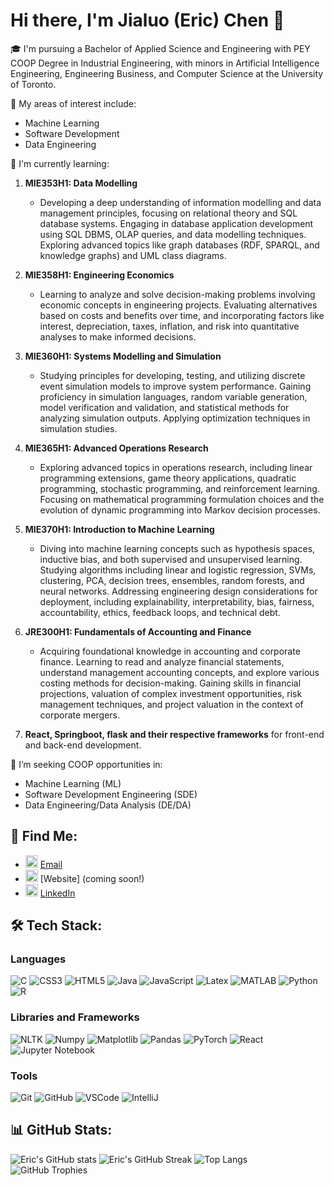 # Hi there, I'm Jialuo (Eric) Chen 👋

🎓 I'm pursuing a Bachelor of Applied Science and Engineering with PEY COOP Degree in Industrial Engineering, with minors in Artificial Intelligence Engineering, Engineering Business, and Computer Science at the University of Toronto.

🌟 My areas of interest include:
- Machine Learning
- Software Development
- Data Engineering

🌱 I'm currently learning:
1. **MIE353H1: Data Modelling**
   - Developing a deep understanding of information modelling and data management principles, focusing on relational theory and SQL database systems. Engaging in database application development using SQL DBMS, OLAP queries, and data modelling techniques. Exploring advanced topics like graph databases (RDF, SPARQL, and knowledge graphs) and UML class diagrams.

2. **MIE358H1: Engineering Economics**
   - Learning to analyze and solve decision-making problems involving economic concepts in engineering projects. Evaluating alternatives based on costs and benefits over time, and incorporating factors like interest, depreciation, taxes, inflation, and risk into quantitative analyses to make informed decisions.

3. **MIE360H1: Systems Modelling and Simulation**
   - Studying principles for developing, testing, and utilizing discrete event simulation models to improve system performance. Gaining proficiency in simulation languages, random variable generation, model verification and validation, and statistical methods for analyzing simulation outputs. Applying optimization techniques in simulation studies.

4. **MIE365H1: Advanced Operations Research**
   - Exploring advanced topics in operations research, including linear programming extensions, game theory applications, quadratic programming, stochastic programming, and reinforcement learning. Focusing on mathematical programming formulation choices and the evolution of dynamic programming into Markov decision processes.

5. **MIE370H1: Introduction to Machine Learning**
   - Diving into machine learning concepts such as hypothesis spaces, inductive bias, and both supervised and unsupervised learning. Studying algorithms including linear and logistic regression, SVMs, clustering, PCA, decision trees, ensembles, random forests, and neural networks. Addressing engineering design considerations for deployment, including explainability, interpretability, bias, fairness, accountability, ethics, feedback loops, and technical debt.

6. **JRE300H1: Fundamentals of Accounting and Finance**
   - Acquiring foundational knowledge in accounting and corporate finance. Learning to read and analyze financial statements, understand management accounting concepts, and explore various costing methods for decision-making. Gaining skills in financial projections, valuation of complex investment opportunities, risk management techniques, and project valuation in the context of corporate mergers.

7. **React, Springboot, flask and their respective frameworks** for front-end and back-end development.

🌷 I’m seeking COOP opportunities in:
- Machine Learning (ML)
- Software Development Engineering (SDE)
- Data Engineering/Data Analysis (DE/DA)

## 👯 Find Me:

- <img src="https://img.icons8.com/color/48/000000/email.png" width="20"/> [Email](mailto:jialuo.chen@mail.utoronto.ca)
- <img src="https://img.icons8.com/color/48/000000/domain.png" width="20"/> [Website] (coming soon!)
- <img src="https://img.icons8.com/color/48/000000/linkedin.png" width="20"/> [LinkedIn](https://www.linkedin.com/in/ericjialuochen/)
  
## 🛠 Tech Stack:

### Languages
![C](https://img.shields.io/badge/-C-333?style=flat&logo=c)
![CSS3](https://img.shields.io/badge/-CSS3-333?style=flat&logo=css3)
![HTML5](https://img.shields.io/badge/-HTML5-333?style=flat&logo=html5)
![Java](https://img.shields.io/badge/-Java-333?style=flat&logo=java)
![JavaScript](https://img.shields.io/badge/-JavaScript-333?style=flat&logo=javascript)
![Latex](https://img.shields.io/badge/-Latex-333?style=flat&logo=latex)
![MATLAB](https://img.shields.io/badge/-MATLAB-333?style=flat&logo=mathworks)
![Python](https://img.shields.io/badge/-Python-333?style=flat&logo=python)
![R](https://img.shields.io/badge/-R-333?style=flat&logo=r)

### Libraries and Frameworks
![NLTK](https://img.shields.io/badge/-NLTK-333?style=flat&logo=nltk)
![Numpy](https://img.shields.io/badge/-Numpy-333?style=flat&logo=numpy)
![Matplotlib](https://img.shields.io/badge/-Matplotlib-333?style=flat&logo=matplotlib)
![Pandas](https://img.shields.io/badge/-Pandas-333?style=flat&logo=pandas)
![PyTorch](https://img.shields.io/badge/-PyTorch-333?style=flat&logo=pytorch)
![React](https://img.shields.io/badge/-React-333?style=flat&logo=react)
![Jupyter Notebook](https://img.shields.io/badge/-Jupyter_Notebook-333?style=flat&logo=jupyter)

### Tools
![Git](https://img.shields.io/badge/-Git-333?style=flat&logo=git)
![GitHub](https://img.shields.io/badge/-GitHub-333?style=flat&logo=github)
![VSCode](https://img.shields.io/badge/-VSCode-333?style=flat&logo=visual-studio-code)
![IntelliJ](https://img.shields.io/badge/-IntelliJ-333?style=flat&logo=intellij-idea)

## 📊 GitHub Stats:
![Eric's GitHub stats](https://github-readme-stats.vercel.app/api?username=chenj926&show_icons=true&theme=radical)
![Eric's GitHub Streak](https://github-readme-streak-stats.herokuapp.com/?user=chenj926&theme=radical)
![Top Langs](https://github-readme-stats.vercel.app/api/top-langs/?username=chenj926&layout=compact&theme=radical)
![GitHub Trophies](https://github-profile-trophy.vercel.app/?username=chenj926&theme=radical)
